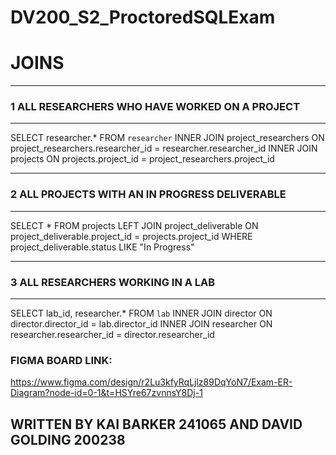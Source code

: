 # DV200_S2_ProctoredSQLExam 

# JOINS
---
### 1 ALL RESEARCHERS WHO HAVE WORKED ON A PROJECT
---
SELECT researcher.* FROM `researcher` INNER JOIN project_researchers ON project_researchers.researcher_id = researcher.researcher_id INNER JOIN projects ON projects.project_id = project_researchers.project_id    

---
### 2 ALL PROJECTS WITH AN IN PROGRESS DELIVERABLE
---
SELECT * FROM projects LEFT JOIN project_deliverable ON project_deliverable.project_id = projects.project_id
WHERE project_deliverable.status LIKE "In Progress"

---
### 3 ALL RESEARCHERS WORKING IN A LAB
---
SELECT lab_id, researcher.* FROM `lab` INNER JOIN director ON director.director_id = lab.director_id INNER JOIN researcher ON researcher.researcher_id = director.researcher_id

### FIGMA BOARD LINK:
https://www.figma.com/design/r2Lu3kfyRqLjlz89DqYoN7/Exam-ER-Diagram?node-id=0-1&t=HSYre67zvnnsY8Dj-1



## WRITTEN BY KAI BARKER 241065 AND DAVID GOLDING 200238
